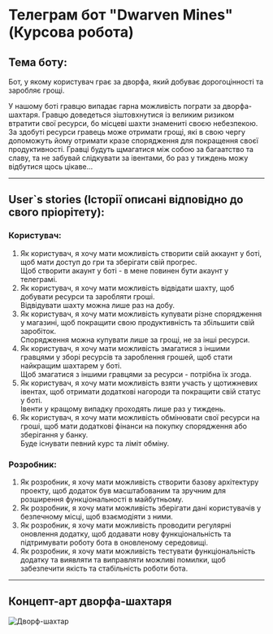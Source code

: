 # Телеграм бот "Dwarven Mines" (Курсова робота)
## Тема боту:  
Бот, у якому користувач грає за дворфа, який добуває дорогоцінності та заробляє грощі.  


У нашому боті гравцю випадає гарна можливість пограти за дворфа-шахтаря. Гравцю доведеться зіштовхнутися із великим ризиком втратити свої ресурси, бо місцеві шахти
знамениті своєю небезпекою. За здобуті ресурси гравець може отримати грощі, які в свою чергу допоможуть йому отримати кразе спорядження для покращення своєї продуктивності. Гравці будуть щмагатися між собою за багаатство та славу, та не забувай слідкувати за івентами, бо раз у тиждень можу відбутися щось цікаве...  
***
## User`s stories (Історії описані відповідно до свого пріорітету):
### Користувач:  
1. Як користувач, я хочу мати можливість створити свій аккаунт у боті, щоб мати доступ до гри та зберігати свій прогрес.  
  Щоб створити акаунт у боті - в мене повинен бути акаунт у телеграмі.
2. Як користувач, я хочу мати можливість відвідати шахту, щоб добувати ресурси та заробляти гроші.  
  Відвідувати шахту можна лише раз на добу.
3. Як користувач, я хочу мати можливість купувати різне спорядження у магазині, щоб покращити свою продуктивність та збільшити свій заробіток.  
  Спорядження можна купувати лише за грощі, не за інші ресурси.
4. Як користувач, я хочу мати можливість змагатися з іншими гравцями у зборі ресурсів та зароблення грошей, щоб стати найкращим шахтарем у боті.  
  Щоб змагатися з іншими гравцями за ресурси - потрібна їх згода.
5. Як користувач, я хочу мати можливість взяти участь у щотижневих івентах, щоб отримати додаткові нагороди та покращити свій статус у боті.  
  Івенти у кращому випадку проходять лише раз у тиждень.
6. Як користувач, я хочу мати можливість обмінювати свої ресурси на гроші, щоб мати додаткові фінанси на покупку спорядження або зберігання у банку.  
  Буде існувати певний курс та ліміт обміну.
  
### Розробник:
1. Як розробник, я хочу мати можливість створити базову архітектуру проекту, щоб додаток був масштабованим та зручним для розширення функціональності в майбутньому.  
2. Як розробник, я хочу мати можливість зберігати дані користувачів у безпечному місці, щоб взаємодіяти з ними.
3. Як розробник, я хочу мати можливість проводити регулярні оновлення додатку, щоб додавати нову функціональність та підтримувати роботу бота в оновленому середовищі.
4. Як розробник, я хочу мати можливість тестувати функціональність додатку та виявляти та виправляти можливі помилки, щоб забезпечити якість та стабільність роботи бота.
***
## Концепт-арт дворфа-шахтаря
![Дворф-шахтар](https://i.imgur.com/OtjX8HU.png)
